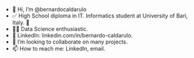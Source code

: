 - 👋 Hi, I’m @bernardocaldarulo
- ✅ High School diploma in IT. Informatics student at University of Bari, Italy. 🍕
- 👨‍💻 Data Science enthusiastic.
- 🚀 LinkedIn: linkedin.com/in/bernardo-caldarulo.
- 💞️ I’m looking to collaborate on many projects.
- 📫 How to reach me: LinkedIn, email.

<!---
bernardocaldarulo/bernardocaldarulo is a ✨ special ✨ repository because its `README.md` (this file) appears on your GitHub profile.
You can click the Preview link to take a look at your changes.
--->

